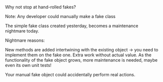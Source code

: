 Why not stop at hand-rolled fakes?

Note:
Any developer could manually make a fake class

The simple fake class created yesterday, becomes a maintenance nightmare today.

Nightmare reasons:

New methods are added intertwining with the existing object -> you need to implement them on the fake one. 
Extra work without actual value.
As the functionality of the fake object grows, more maintenance is needed, maybe even its own unit tests!

Your manual fake object could accidentally perform real actions.

